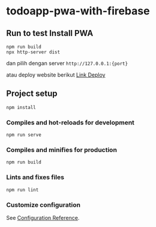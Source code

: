 # todoapp-pwa-with-firebase

## Run to test Install PWA

```
npm run build
npx http-server dist
```

dan pilih dengan server `http://127.0.0.1:{port}`

atau deploy website berikut [Link Deploy](https://todoapp-fd927.web.app/)

## Project setup

```
npm install
```

### Compiles and hot-reloads for development

```
npm run serve
```

### Compiles and minifies for production

```
npm run build
```

### Lints and fixes files

```
npm run lint
```

### Customize configuration

See [Configuration Reference](https://cli.vuejs.org/config/).
